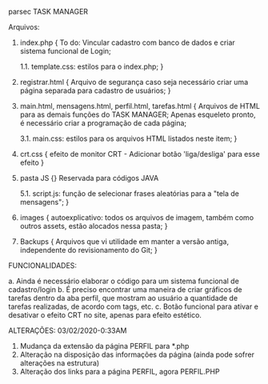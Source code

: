 parsec
TASK MANAGER

Arquivos:
1. index.php {
    To do: Vincular cadastro com banco de dados e criar sistema funcional de Login;

    1.1. template.css: estilos para o index.php;
}

2. registrar.html {
    Arquivo de segurança caso seja necessário criar uma página separada para cadastro de usuários;
}

3. main.html, mensagens.html, perfil.html, tarefas.html { 
    Arquivos de HTML para as demais funções do TASK MANAGER;
    Apenas esqueleto pronto, é necessário criar a programação de cada página;

    3.1. main.css: estilos para os arquivos HTML listados neste item;
}

4. crt.css {
    efeito de monitor CRT - Adicionar botão 'liga/desliga' para esse efeito
}

5. pasta JS {}
    Reservada para códigos JAVA

    5.1. script.js: função de selecionar frases aleatórias para a "tela de mensagens";
}

6. images {
    autoexplicativo: todos os arquivos de imagem, também como outros assets, estão alocados nessa pasta;
}

7. Backups {
    Arquivos que vi utilidade em manter a versão antiga, independente do revisionamento do Git;
}

FUNCIONALIDADES:

a. Ainda é necessário elaborar o código para um sistema funcional de cadastro/login
b. É preciso encontrar uma maneira de criar gráficos de tarefas dentro da aba perfil, que mostram ao
    usuário a quantidade de tarefas realizadas, de acordo com tags, etc.
c. Botão funcional para ativar e desativar o efeito CRT no site, apenas para efeito estético.


ALTERAÇÕES:
03/02/2020-0:33AM
1. Mudança da extensão da página PERFIL para *.php
2. Alteração na disposição das informações da página (ainda pode sofrer alterações na estrutura)
3. Alteração dos links para a página PERFIL, agora PERFIL.PHP
